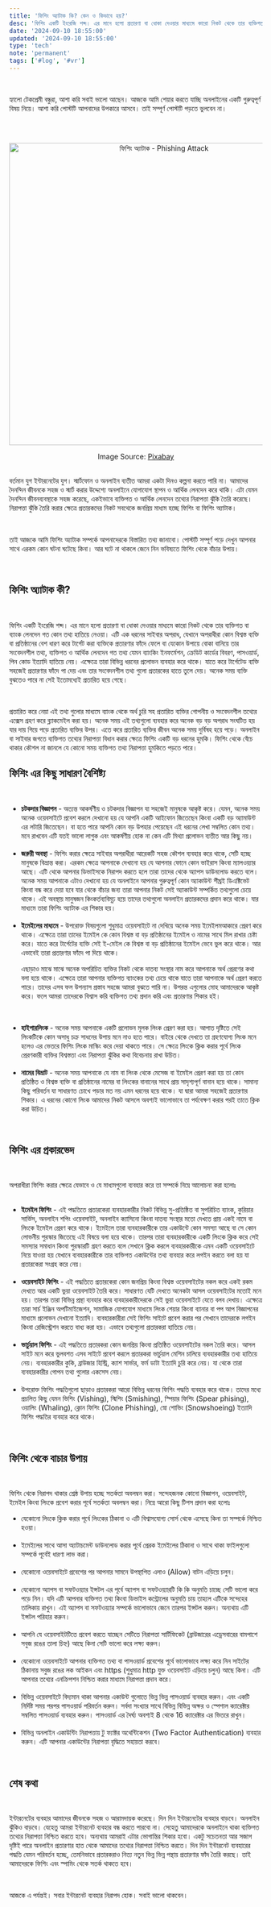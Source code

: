 ```yaml
---
title: 'ফিশিং অ্যাটাক কি? কেন ও কিভাবে হয়?'
desc: 'ফিশিং একটি ইংরেজি শব্দ। এর মানে হলো প্রতারণা বা ধোকা দেওয়ার মাধ্যমে কারো নিকট থেকে তার ব্যক্তিগত বা ব্যাংক লেনদেন গত কোন তথ্য হাতিয়ে নেওয়া'
date: '2024-09-10 18:55:00'
updated: '2024-09-10 18:55:00'
type: 'tech'
note: 'permanent'
tags: ['#log', '#vr']
---
```


<br/><p>হ্যালো টেকপ্রেমী বন্ধুরা, আশা করি সবাই ভালো আছেন। আজকে আমি শেয়ার করতে যাচ্ছি অনলাইনের একটি গুরুত্বপূর্ণ বিষয় নিয়ে। আশা করি পোস্টটি আপনাদের উপকারে আসবে। তাই সম্পূর্ণ পোস্টটি পড়তে ভুলবেন না।</p><br/>

<div class="separator" style="clear: both;"><a href="https://blogger.googleusercontent.com/img/b/R29vZ2xl/AVvXsEiCKDnEiZ9IEKs1UpJUftpgdaR3zo6xQlK05zQrkz3OIgussrjhmK0nzJ4W8QdeAP518bliJER-rkXJxWL_dhULpRP9dhvp1GQvTRBoxImUEdhfdjIBPf9ktCC8WhCbcvmx6NpIfSQKVmCPe8mkVNEw6zgPDx73GNRVdO0M6R_2-GY6b93_YNTPUmvONEI/s640/What%20is%20Phishing%20and%20How%20to%20Prevent%20it.jpg" style="display: block; padding: 1em 0; text-align: center; "><img alt="ফিশিং অ্যাটাক - Phishing Attack" border="0" width="600" data-original-height="428" data-original-width="640" src="https://blogger.googleusercontent.com/img/b/R29vZ2xl/AVvXsEiCKDnEiZ9IEKs1UpJUftpgdaR3zo6xQlK05zQrkz3OIgussrjhmK0nzJ4W8QdeAP518bliJER-rkXJxWL_dhULpRP9dhvp1GQvTRBoxImUEdhfdjIBPf9ktCC8WhCbcvmx6NpIfSQKVmCPe8mkVNEw6zgPDx73GNRVdO0M6R_2-GY6b93_YNTPUmvONEI/s600/What%20is%20Phishing%20and%20How%20to%20Prevent%20it.jpg"/></a></div>
<center>Image Source: <a href="https://pixabay.com/illustrations/hack-fraud-card-code-computer-3671982/">Pixabay</a></center><br/>
  
<p>  বর্তমান যুগ ইন্টারনেটের যুগ। স্মার্টফোন ও অনলাইন ব্যতীত আমরা একটা দিনও কল্পনা করতে পারি না। আমাদের দৈনন্দিন জীবনকে সহজ ও স্মার্ট করার উদ্দেশ্যে অনলাইনে যোগাযোগ স্থাপন ও আর্থিক লেনদেন করে থাকি। এটা যেমন দৈনন্দিন জীবনব্যবস্থাকে সহজ করেছে, একইভাবে ব্যক্তিগত ও আর্থিক লেনদেন তথ্যের নিরাপত্তা ঝুঁকি তৈরি করেছে।
নিরাপত্তা ঝুঁকি তৈরি করার ক্ষেত্রে প্রতারকদের নিকট সবথেকে জনপ্রিয় মাধ্যম হচ্ছে ফিশিং বা ফিশিং অ্যাটাক।</p><br/> 

<p>তাই আজকে আমি ফিশিং অ্যাটাক সম্পর্কে আপনাদেরকে বিস্তারিত তথ্য জানাবো। পোস্টটি সম্পূর্ণ পড়ে দেখুন আপনার সাথে এরকম কোন ঘটনা ঘটেছে কিনা। আর ঘটে না থাকলে জেনে নিন ভবিষ্যতে ফিশিং থেকে বাঁচার উপায়।</p><br/>

<h2>ফিশিং অ্যাটাক কী?</h2><br/>

<p>ফিশিং একটি ইংরেজি শব্দ। এর মানে হলো প্রতারণা বা ধোকা দেওয়ার মাধ্যমে কারো নিকট থেকে তার ব্যক্তিগত বা ব্যাংক লেনদেন গত কোন তথ্য হাতিয়ে নেওয়া। এটি এক ধরনের সাইবার অপরাধ, যেখানে অপরাধীরা কোন বিশ্বস্ত ব্যক্তি বা প্রতিষ্ঠানের বেশ ধারণ করে টার্গেট করা ব্যক্তিকে প্রতারণার ফাঁদে ফেলে বা যেকোন উপায়ে বোকা বানিয়ে তার সংবেদনশীল তথ্য, ব্যক্তিগত ও আর্থিক লেনদেন গত তথ্য যেমন ব্যাংকিং ইনফর্মেশন, ক্রেডিট কার্ডের বিবরণ, পাসওয়ার্ড, পিন কোড ইত্যাদি হাতিয়ে নেয়। এক্ষেত্রে তারা বিভিন্ন ধরনের প্রলোভন ব্যবহার করে থাকে। যাতে করে টার্গেটেড ব্যক্তি সহজেই প্রতারণার ফাঁদে পা দেয় এবং তার সংবেদনশীল তথ্য গুলো প্রতারকের হাতে তুলে দেয়। অনেক সময় ব্যক্তি বুঝতেও পারে না সেই ইতোমধ্যেই প্রতারিত হয়ে গেছে।</p><br/>

<p>প্রতারিত করে নেয়া এই তথ্য গুলোর মাধ্যমে ব্যাংক থেকে অর্থ চুরি সহ প্রতারিত ব্যক্তির গোপনীয় ও সংবেদনশীল তথ্যের এক্সেস গ্রহণ করে ব্ল্যাকমেইল করা হয়। অনেক সময় এই তথ্যগুলো ব্যবহার করে অনেক বড় বড় অপরাধ সংঘটিত হয় যার দায় গিয়ে পড়ে প্রতারিত ব্যক্তির উপর। এতে করে প্রতারিত ব্যক্তির জীবন অনেক সময় দুর্বিষহ হয়ে পড়ে। অনলাইন বা সাইবার জগতে ব্যক্তিগত তথ্যের নিরাপত্তা বিধান করার ক্ষেত্রে ফিশিং একটি বড় ধরনের হুমকি। ফিশিং থেকে বেঁচে থাকার কৌশল না জানলে যে কোনো সময় ব্যক্তিগত তথ্য নিরাপত্তা হুমকিতে পড়তে পারে।</p>

<h2>ফিশিং এর কিছু সাধারণ বৈশিষ্ট্য</h2><br/>

<ul><li><b>চটকদার বিজ্ঞাপন</b> - অত্যন্ত আকর্ষণীয় ও চটকদার বিজ্ঞাপন যা সহজেই মানুষকে আকৃষ্ট করে। যেমন, অনেক সময় অনেক ওয়েবসাইটে প্রবেশ করলে দেখানো হয় যে আপনি একটি আইফোন জিতেছেন কিংবা একটি বড় অ্যামাউন্ট এর লটারি জিতেছেন। বা হতে পারে আপনি কোন বড় উপহার পেয়েছেন এই ধরনের লেখা সম্বলিত কোন তথ্য। মনে রাখবেন এটি যতই ভালো লাগুক এবং আকর্ষণীয় হোক না কেন এটি মিথ্যা প্রলোভন ব্যতীত আর কিছু নয়।</li><br/>

  <li><b>জরুরী অবস্থা</b> - ফিশিং করার ক্ষেত্রে সাইবার অপরাধীরা আরেকটি সহজ কৌশল ব্যবহার করে থাকে, সেটি হচ্ছে মানুষকে বিভ্রান্ত করা। এরকম ক্ষেত্রে আপনাকে দেখানো হয় যে আপনার ফোনে কোন ভাইরাস কিংবা ম্যালওয়্যার আছে। এটি থেকে আপনার ডিভাইসকে নিরাপদ করতে হলে তারা তাদের থেকে অ্যাপস ডাউনলোড করতে বলে। অনেক সময় আপনাকে এটাও দেখানো হয় যে অনলাইনে আপনার গুরুত্বপূর্ণ কোন অ্যাকাউন্ট শীঘ্রই ডিএক্টিভেট কিংবা বন্ধ করে দেয়া হবে যার থেকে বাঁচার জন্য তারা আপনার নিকট সেই অ্যাকাউন্ট সম্পর্কিত তথ্যগুলো চেয়ে থাকে। এই অবস্থায় মানুষজন কিংকর্তব্যবিমূঢ় হয়ে তাদের তথ্যগুলো অনলাইন প্রতারকদের প্রদান করে থাকে। যার মাধ্যমে তারা ফিশিং অ্যাটাক এর শিকার হয়।</li><br/>

<li><b>ইমেইলের মাধ্যমে</b> - উপরোক্ত বিষয়গুলো শুধুমাত্র ওয়েবসাইটে না দেখিয়ে অনেক সময় ইমেইলমআকারে প্রেরণ করে থাকে। এক্ষেত্রে তারা তাদের ইমেইল কে কোন বিশ্বস্ত বা বড় প্রতিষ্ঠানের ইমেইল ও নামের সাথে মিল রাখার চেষ্টা করে। যাতে করে টার্গেটের ব্যক্তি সেই ই-মেইল কে বিশ্বস্ত বা বড় প্রতিষ্ঠানের ইমেইল ভেবে ভুল করে থাকে। আর এভাবেই তারা প্রতারণার ফাঁদে পা দিয়ে থাকে।<br/>

এছাড়াও মাঝে মাঝে অনেক অপরিচিত ব্যক্তির নিকট থেকে দাতব্য সংস্থার নাম করে আপনাকে অর্থ প্রেরণের কথা বলা হয়ে থাকে। এক্ষেত্রে তারা আপনার ব্যক্তিগত ব্যাংকের তথ্য চেয়ে থাকে যাতে তারা আপনাকে অর্থ প্রেরণ করতে পারে। তাদের এসব ফল উপন্যাস প্রস্তাব সহজে আমরা বুঝতে পারি না। উপরন্ত এগুলোর মোহ আমাদেরকে আকৃষ্ট করে। ফলে আমরা তাদেরকে বিশ্বাস করি ব্যক্তিগত তথ্য প্রদান করি এবং প্রতারণার শিকার হই।</li><br/>

<li><b>হাইপারলিংক</b> - অনেক সময় আপনাকে একটি প্রলোভন মূলক লিংক প্রেরণ করা হয়। আপাত দৃষ্টিতে সেই লিংকটিকে কোন অসাধু চক্র সাধনের উপায় মনে নাও হতে পারে। বাইরে থেকে দেখতে তা গ্রহণযোগ্য লিংক মনে হলেও এর ভেতরে ফিশিং লিংক মাস্কিং করে দেয়া থাকতে পারে। সে ক্ষেত্রে লিংকে ক্লিক করার পূর্বে লিংক প্রেরণকারী ব্যক্তির বিশ্বস্ততা এবং নিরাপত্তা ঝুঁকির কথা বিবেচনায় রাখা উচিত।</li><br/>

<li><b>নামের বিভ্রাট</b> - অনেক সময় আপনাকে যে নাম বা লিংক থেকে মেসেজ বা ইমেইল প্রেরণ করা হয় তা কোন প্রতিষ্ঠিত ও বিশ্বস্ত ব্যক্তি বা প্রতিষ্ঠানের নামের বা লিংকের বানানের সাথে প্রায় সাদৃশ্যপূর্ণ বানান হয়ে থাকে। সামান্য কিছু পরিবর্তন যা সাধারণত চোখে পড়ার মত নয় এমন ধরনের হয়ে থাকে। যা দ্বারা আমরা সহজেই প্রতারণার শিকার। এ ধরনের কোনো লিংক আমাদের নিকট আসলে অবশ্যই ভালোভাবে তা পর্যবেক্ষণ করার পরই তাতে ক্লিক করা উচিত।</li></ul><br/>

  <h2>ফিশিং এর প্রকারভেদ</h2><br/>

অপরাধীরা ফিশিং করার ক্ষেত্রে যেভাবে ও যে মাধ্যমগুলো ব্যবহার করে তা সম্পর্কে নিম্নে আলোচনা করা হলোঃ<br/><br/>

<ul><li><b>ইমেইল ফিশিং</b> - এই পদ্ধতিতে প্রতারকেরা ব্যবহারকারীর নিকট বিভিন্ন সু-প্রতিষ্ঠিত বা সুপরিচিত ব্যাংক, কুরিয়ার সার্ভিস, অনলাইন শপিং ওয়েবসাইট, অনলাইন ক্যাসিনো কিংবা দাতব্য সংস্থার মতো দেখতে প্রায় একই নামে বা লিংকে ইমেইল প্রেরণ করে থাকে। ইমেইলে তারা ব্যবহারকারীকে তার একাউন্টে কোন সমস্যা আছে বা সে কোন লোভনীয় পুরস্কার জিতেছে এই বিষয়ে বলা হয়ে থাকে। তারপর তারা ব্যবহারকারীকে একটি লিংকে ক্লিক করে সেই সমস্যার সমাধান কিংবা পুরস্কারটি গ্রহণ করতে বলে সেখানে ক্লিক করলে ব্যবহারকারীকে এমন একটি ওয়েবসাইটে নিয়ে যাওয়া হয় যেখানে ব্যবহারকারীকে তার ব্যক্তিগত একাউন্টের তথ্য ব্যবহার করে লগইন করতে বলা হয় যা প্রতারকেরা সংগ্রহ করে নেয়।</li><br/>

<li><b>ওয়েবসাইট ফিশিং</b> - এই পদ্ধতিতে প্রতারকেরা কোন জনপ্রিয় কিংবা বিশ্বস্ত ওয়েবসাইটের নকল করে একই রকম দেখতে আর একটি ভুয়া ওয়েবসাইট তৈরি করে। সাধারণত যেটি দেখতে অনেকটা আসল ওয়েবসাইটের মতোই মনে হয়। তারপর তারা বিভিন্ন প্রন্থা ব্যবহার করে ব্যবহারকারীদেরকে সেই ভুয়া ওয়েবসাইটে যেতে বলব দেখায়। এক্ষেত্রে তারা সার্চ ইঞ্জিন অপটিমাইজেশন, সামাজিক যোগাযোগ মাধ্যমে লিংক শেয়ার কিংবা ব্যানার বা পপ আপ বিজ্ঞাপনের মাধ্যমে প্রলোভন দেখানো ইত্যাদি। ব্যবহারকারীরা সেই ফিশিং সাইটে প্রবেশ করার পর সেখানে তাদেরকে লগইন কিংবা রেজিস্ট্রেশন করতে বাধ্য করা হয়। এভাবে তথ্যগুলো প্রতারকরা হাতিয়ে নেয়।</li><br/>

<li><b>ভার্চুয়াল ফিশিং</b> - এই পদ্ধতিতে প্রতারকরা কোন জনপ্রিয় কিংবা প্রতিষ্ঠিত ওয়েবসাইটের নকল তৈরি করে। আসল সাইট মনে করে ভুলবশত এসব সাইটে প্রবেশ করলে প্রতারকরা ভার্চুয়াল মেশিন চালিয়ে ব্যবহারকারীর তথ্য হাতিয়ে নেয়। ব্যবহারকারীর কুকি, ব্রাউজার হিস্ট্রি, ক্যাশ সার্ভার, ফর্ম ডাটা ইত্যাদি চুরি করে নেয়। যা থেকে তারা ব্যবহারকারীর গোপন তথ্য গুলোর একসেস নেয়। </li><br/>

<li>উপরোক্ত ফিশিং পদ্ধতিগুলো ছাড়াও প্রতারকরা আরো বিভিন্ন ধরনের ফিশিং পদ্ধতি ব্যবহার করে থাকে। তাদের মধ্যে প্রচলিত কিছু যেমন ভিশিং (Vishing), স্মিশিং (Smishing), স্পিয়ার ফিশিং (Spear phising), ওয়ালিং (Whaling), ক্লোন ফিশিং (Clone Phishing), স্নো শোভিং (Snowshoeing) ইত্যাদি ফিশিং পদ্ধতির ব্যবহার করে থাকে।</li></ul><br/>

<h2>ফিশিং থেকে বাচার উপায়</h2><br/>

ফিশিং থেকে নিরাপদ থাকার শ্রেষ্ঠ উপায় হচ্ছে সতর্কতা অবলম্বন করা। সন্দেহজনক কোনো বিজ্ঞাপন, ওয়েবসাইট, ইমেইল কিংবা লিংকে প্রবেশ করার পূর্বে সতর্কতা অবলম্বন করা। নিম্নে আরো কিছু টিপস প্রদান করা হলোঃ<br/>

<ul><li>যেকোনো লিংকে ক্লিক করার পূর্বে লিংকের ঠিকানা ও এটি বিশ্বাসযোগ্য সোর্স থেকে এসেছে কিনা তা সম্পর্কে নিশ্চিত হওয়া।</li><br/>

<li>ইমেইলের সাথে আসা অ্যাটাচমেন্ট ডাউনলোড করার পূর্বে প্রেরক ইমেইলের ঠিকানা ও সাথে থাকা ফাইলগুলো সম্পর্কে পূর্বেই ধারণা লাভ করা।</li><br/>

<li>যেকোনো ওয়েবসাইটে প্রবেশের পর আপনার সামনে উপস্থাপিত এলাও (Allow) বাটন এড়িয়ে চলুন।</li><br/>

<li>যেকোনো অ্যাপস বা সফটওয়্যার ইন্সটল এর পূর্বে অ্যাপস বা সফটওয়্যারটি কি কি অনুমতি চাচ্ছে সেটি ভালো করে পড়ে নিন। যদি এটি আপনার ব্যক্তিগত তথ্য কিংবা ডিভাইস কন্ট্রোলের অনুমতি চায় তাহলে এটিকে সন্দেহের তালিকায় রাখুন। এই অ্যাপস বা সফটওয়্যার সম্পর্কে ভালোভাবে জেনে তারপর ইন্সটল করুন। অন্যথায় এটি ইন্সটল পরিহার করুন।</li><br/>

<li>আপনি যে ওয়েবসাইটটিতে প্রবেশ করতে যাচ্ছেন সেটিতে নিরাপত্তা সার্টিফিকেট (ব্রাউজারের এড্রেসবারের বামপাশে সবুজ রঙের তালা চিহ্ন) আছে কিনা সেটি ভালো করে লক্ষ্য করুন।</li><br/>

<li>যেকোনো ওয়েবসাইটে আপনার ব্যক্তিগত তথ্য বা পাসওয়ার্ড প্রবেশের পূর্বে ভালোভাবে লক্ষ্য করে নিন সাইটের ঠিকানায় সবুজ রঙের লক আইকন এবং https (শুধুমাত্র http যুক্ত ওয়েবসাইট এড়িয়ে চলুন) আছে কিনা। এটি আপনার তথ্যের এনক্রিপশন নিশ্চিত করার মাধ্যমে নিরাপত্তা প্রদান করে।</li><br/>

<li>বিভিন্ন ওয়েবসাইটে বিদ্যমান থাকা আপনার একাউন্ট গুলোতে ভিন্ন ভিন্ন পাসওয়ার্ড ব্যবহার করুন।  এবং একটি নির্দিষ্ট সময় পরপর পাসওয়ার্ড পরিবর্তন করুন। সর্বদা সংখ্যার সাথে বিভিন্ন বিভিন্ন অক্ষর ও স্পেশাল ক্যারেক্টার সম্বলিত পাসওয়ার্ড ব্যবহার করুন। পাসওয়ার্ড এর দৈর্ঘ্য অবশ্যই 8 থেকে 16 ক্যারেক্টার এর ভিতরে রাখুন।</li><br/>

<li>বিভিন্ন অনলাইন একাউন্টিং নিরাপত্তায় টু ফ্যাক্টর অথেন্টিকেশন (Two Factor Authentication) ব্যবহার করুন। এটি আপনার একাউন্টের নিরাপত্তা বৃদ্ধিতে সহায়তা করবে।</li></ul><br/>

<h2>শেষ কথা</h2><br/>

<p>ইন্টারনেটের ব্যবহার আমাদের জীবনকে সহজ ও আরামদায়ক করেছে। দিন দিন ইন্টারনেটের ব্যবহার বাড়বে। অনলাইন ঝুঁকিও বাড়বে। যেহেতু আমরা ইন্টারনেট ব্যবহার বন্ধ করতে পারবো না। সেহেতু আমাদেরকে অনলাইনে থাকা ব্যক্তিগত তথ্যের নিরাপত্তা নিশ্চিত করতে হবে। অন্যথায় আমরাই এটার ভোগান্তির শিকার হবো। একটু সচেতনতা আর সজাগ দৃষ্টিই পারে অনলাইন প্রতারণার হাত থেকে আমাদের তথ্যের নিরাপত্তা নিশ্চিত করতে। দিন দিন ইন্টারনেট ব্যবহারের পদ্ধতি যেমন পরিবর্তন হচ্ছে, তেমনিভাবে প্রতারকরাও নিত্য নতুন ভিন্ন ভিন্ন পন্থায় প্রতারণার ফাঁদ তৈরি করছে। তাই আমাদেরকে ফিশিং এবং স্পামিং থেকে সতর্ক থাকতে হবে।</p><br/> 

<p>আজকে এ পর্যন্তই। সবার ইন্টারনেট ব্যবহার নিরাপদ হোক।
  সবাই ভালো থাকবেন।</p>

